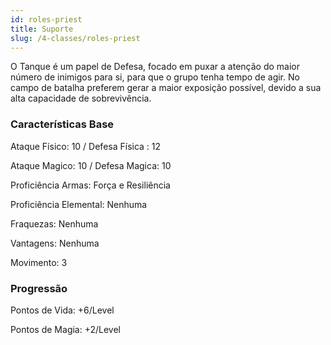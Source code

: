 ```yaml
---
id: roles-priest
title: Suporte
slug: /4-classes/roles-priest
---
```


O Tanque é um papel de Defesa, focado em puxar a atenção do maior número de inimigos para si, para que o grupo tenha tempo de agir.
No campo de batalha preferem gerar a maior exposição possível, devido a sua alta capacidade de sobrevivência. 

### Características Base

Ataque Físico: 10  / Defesa Física : 12

Ataque Magico: 10 / Defesa Magica: 10

Proficiência Armas: Força e Resiliência

Proficiência Elemental: Nenhuma

Fraquezas: Nenhuma

Vantagens: Nenhuma

Movimento: 3

### Progressão

Pontos de Vida: +6/Level

Pontos de Magia: +2/Level
